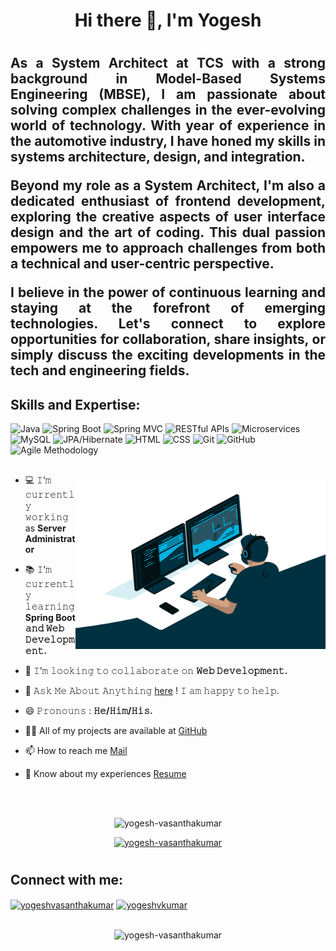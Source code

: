 <h1 align="center"> Hi there 👋, I'm Yogesh <h1>
  <h2 align='justify'>As a System Architect at TCS with a strong background in Model-Based Systems Engineering (MBSE), I am passionate about solving complex challenges in the ever-evolving world of technology. With year of experience in the automotive industry, I have honed my skills in systems architecture, design, and integration.

Beyond my role as a System Architect, I'm also a dedicated enthusiast of frontend development, exploring the creative aspects of user interface design and the art of coding. This dual passion empowers me to approach challenges from both a technical and user-centric perspective.

I believe in the power of continuous learning and staying at the forefront of emerging technologies. Let's connect to explore opportunities for collaboration, share insights, or simply discuss the exciting developments in the tech and engineering fields.<h2>
    

    
   
## Skills and Expertise:

![Java](https://img.shields.io/badge/-Java-007396?style=flat-square&logo=java&logoColor=white)
![Spring Boot](https://img.shields.io/badge/-Spring_Boot-6DB33F?style=flat-square&logo=spring&logoColor=white)
![Spring MVC](https://img.shields.io/badge/-Spring_MVC-6DB33F?style=flat-square&logo=spring&logoColor=white)
![RESTful APIs](https://img.shields.io/badge/-RESTful_APIs-0097A7?style=flat-square&logo=rest&logoColor=white)
![Microservices](https://img.shields.io/badge/-Microservices-0097A7?style=flat-square&logo=microservices&logoColor=white)
![MySQL](https://img.shields.io/badge/-MySQL-4479A1?style=flat-square&logo=mysql&logoColor=white)
![JPA/Hibernate](https://img.shields.io/badge/-JPA_Hibernate-311C87?style=flat-square&logo=hibernate&logoColor=white)
![HTML](https://img.shields.io/badge/-HTML-E34F26?style=flat-square&logo=html5&logoColor=white)
![CSS](https://img.shields.io/badge/-CSS-1572B6?style=flat-square&logo=css3&logoColor=white)
![Git](https://img.shields.io/badge/-Git-F05032?style=flat-square&logo=git&logoColor=white)
![GitHub](https://img.shields.io/badge/-GitHub-181717?style=flat-square&logo=github&logoColor=white)
![Agile Methodology](https://img.shields.io/badge/-Agile_Methodology-0052CC?style=flat-square)

##

    
<img align="right" height="280" width="400" alt="GIF" src="https://github.com/Yogesh-VasanthaKumar/Yogesh-Vasanthakumar/blob/e0dcb92097cfd7ac4d50171cf6a23f279fc12f6a/Resource/Backend%20GitHub.gif" />

- 💻 𝙸’𝚖 𝚌𝚞𝚛𝚛𝚎𝚗𝚝𝚕𝚢 𝚠𝚘𝚛𝚔𝚒𝚗𝚐 as **Server Administrator**
- 📚 𝙸’𝚖 𝚌𝚞𝚛𝚛𝚎𝚗𝚝𝚕𝚢 𝚕𝚎𝚊𝚛𝚗𝚒𝚗𝚐 **Spring Boot 𝚊𝚗𝚍 𝚆𝚎𝚋 𝙳𝚎𝚟𝚎𝚕𝚘𝚙𝚖𝚎𝚗𝚝.**
- 👯 𝙸’𝚖 𝚕𝚘𝚘𝚔𝚒𝚗𝚐 𝚝𝚘 𝚌𝚘𝚕𝚕𝚊𝚋𝚘𝚛𝚊𝚝𝚎 𝚘𝚗 **𝚆𝚎𝚋 𝙳𝚎𝚟𝚎𝚕𝚘𝚙𝚖𝚎𝚗𝚝.**
- 💬 𝙰𝚜𝚔 𝙼𝚎 𝙰𝚋𝚘𝚞𝚝 𝙰𝚗𝚢𝚝𝚑𝚒𝚗𝚐 [here](https://github.com/Yogesh-VasanthaKumar) ! 𝙸 𝚊𝚖 𝚑𝚊𝚙𝚙𝚢 𝚝𝚘 𝚑𝚎𝚕𝚙.
- 😄 𝙿𝚛𝚘𝚗𝚘𝚞𝚗𝚜 : **𝙷𝚎/𝙷𝚒𝚖/𝙷𝚒𝚜.**
    
    
- 👨‍💻 All of my projects are available at [GitHub](https://github.com/Yogesh-VasanthaKumar?tab=repositories)
    
- 📫 How to reach me [Mail](mailto:Yogeshvasanthakumar@outlook.in)

- 📄 Know about my experiences [Resume](https://drive.google.com/file/d/1hQdL-cHgjBf_KVFc2tH4a4eXPoN_gzLR/view?usp=share_link)

<br/>
<br/>
  
  

<p align="center"> <img src="https://komarev.com/ghpvc/?username=yogesh-vasanthakumar&label=Profile%20views&color=0e75b6&style=flat" alt="yogesh-vasanthakumar" /> </p>

<p align="center"> <a href="https://github.com/ryo-ma/github-profile-trophy"><img src="https://github-profile-trophy.vercel.app/?username=yogesh-vasanthakumar" alt="yogesh-vasanthakumar" /></a> </p>



#
## Connect with me:

<p align="left">
<a href="https://linkedin.com/in/yogeshvasanthakumar" target="blank"><img align="center" src="https://img.shields.io/badge/LinkedIn-0077B5?style=for-the-badge&logo=linkedin&logoColor=white" alt="yogeshvasanthakumar" height="30" width="120" /></a>
<a href="https://www.hackerrank.com/yogeshvkumar" target="blank"><img align="center" src="https://img.shields.io/badge/-Hackerrank-2EC866?style=for-the-badge&logo=HackerRank&logoColor=white" alt="yogeshvkumar" height="30" width="120" /></a>
</p>

##


<p align="center"><img align="center" src="https://github-readme-streak-stats.herokuapp.com/?user=yogesh-vasanthakumar&" alt="yogesh-vasanthakumar" /></p>

